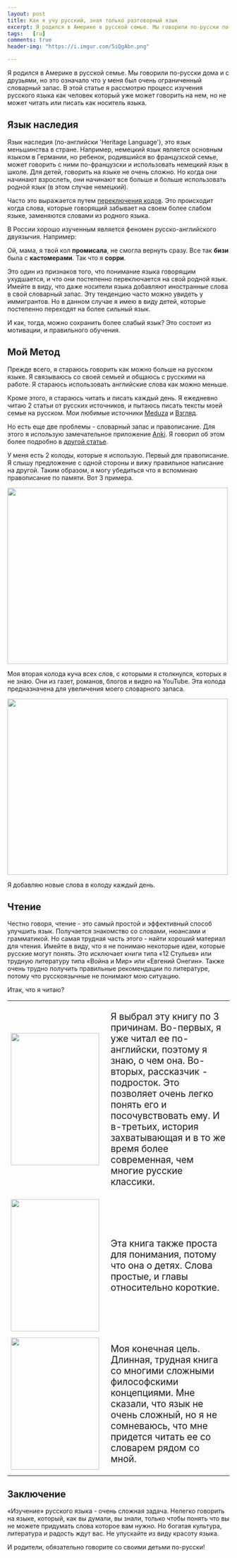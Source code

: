 ```yaml
---
layout: post
title: Как я учу русский, зная только разговорный язык
excerpt: Я родился в Америке в русской семье. Мы говорили по-русски по дому и с друзьями, но это означало, что у меня был очень ограниченный словарный запас. В этой статье я рассмотрю процесс изучения русского языка как человек который уже может говорить на нем, но не может читать или писать как носитель языка.
tags:   [ru]
comments: true
header-img: "https://i.imgur.com/5iQgAbn.png"

---
```


Я родился в Америке в русской семье. Мы говорили по-русски дома и с друзьями, но это означало что у меня был очень ограниченный словарный запас. В этой статье я рассмотрю процесс изучения русского языка как человек который уже может говорить на нем, но не может читать или писать как носитель языка.

## Язык наследия
Язык наследия (по-английски 'Heritage Language'), это язык меньшинства в стране. Например, немецкий язык является основным языком в Германии, но ребенок, родившийся во французской семье, может говорить с ними по-французски и использовать немецкий язык в школе. Для детей, говорить на языке не очень сложно. Но когда они начинают взрослеть, они начинают все больше и больше использовать родной язык (в этом случае немецкий).

Часто это выражается путем [переключения кодов](https://ru.wikipedia.org/wiki/%D0%9F%D0%B5%D1%80%D0%B5%D0%BA%D0%BB%D1%8E%D1%87%D0%B5%D0%BD%D0%B8%D0%B5_%D0%BA%D0%BE%D0%B4%D0%BE%D0%B2). Это происходит когда слова, которые говорящий забывает на своем более слабом языке, заменяются словами из родного языка.

В России хорошо изученным является феномен русско-английского двуязычия. Например:

Ой, мама, я твой кол **промисала**, не смогла вернуть сразу. Все так **бизи** была с **кастомерами**. Так что я **сорри**.

Это один из признаков того, что понимание языка говорящим ухудшается, и что они постепенно переключается на свой родной язык. 
Имейте в виду, что даже носители языка добавляют иностранные слова в свой словарный запас. Эту тенденцию часто можно увидеть у иммигрантов. Но в данном случае я имею в виду детей, которые постепенно переходят на более сильный язык.

И как, тогда, можно сохранить более слабый язык? Это состоит из мотивации, и правильного обучения.

## Мой Метод
Прежде всего, я стараюсь говорить как можно больше на русском языке. Я связываюсь со своей семьей и общаюсь с русскими на работе. Я стараюсь использовать английские слова как можно меньше.

Кроме этого, я стараюсь читать и писать каждый день. Я ежедневно читаю 2 статьи от русских источников, и пытаюсь писать тексты моей семье на русском. Мои любимые источники [Meduza](https://meduza.io/) и [Взгляд](https://vz.ru/).

Но есть еще две проблемы - словарный запас и правописание. Для этого я использую замечательное приложение [Anki](https://ru.wikipedia.org/wiki/Anki). Я говорил об этом более подробно в [другой статье](https://zuker.io/articles/2019-07/anki).

У меня есть 2 колоды, которые я использую. Первый для правописание. Я слышу предложение с одной стороны и вижу правильное написание на другой. Таким образом, я могу убедиться что я вспоминаю правописание по памяти. Вот 3 примера.

<img src="https://i.imgur.com/pWlpyq7.png" width="500" height="400">

Моя вторая колода куча всех слов, с которыми я столкнулся, которых я не знаю. Они из газет, романов, блогов и видео на YouTube. Эта колода предназначена для увеличения моего словарного запаса.

<img src="https://i.imgur.com/CB79WCJ.png" width="500" height="400">

Я добавляю новые слова в колоду каждый день.

## Чтение
Честно говоря, чтение - это самый простой и эффективный способ улучшить язык. Получается знакомство со словами, нюансами и грамматикой. Но самая трудная часть этого - найти хороший материал для чтения. Имейте в виду, что я не понимаю некоторые идеи, которые русские могут понять. Это исключает книги типа «12 Стульев» или трудную литературу типа «Война и Мир» или «Евгений Онегин». Также очень трудно получить правильные рекомендации по литературе, потому что русскоязычные не понимают мою ситуацию.

Итак, что я читаю?

<table>
<colgroup>
<col width="20%" />
<col width="50%" />
</colgroup>
<tbody>
<tr>
<td><img src="https://audiokniga.live/uploads/topics/preview/00/00/10/74/45e154ab9d.jpg" width="200" height="300"> </td>
<td><p style="font-size:130%;">
Я выбрал эту книгу по 3 причинам. Во-первых, я уже читал ее по-английски, поэтому я знаю, о чем она. Во-вторых, рассказчик - подросток. Это позволяет очень легко понять его и посочувствовать ему. И в-третьих, история захватывающая и в то же время более современная, чем многие русские классики.</p></td>
</tr>
<tr>
<td><img src="https://j.livelib.ru/boocover/1000442475/200/35c3/Uilyam_Golding__Povelitel_muh.jpg" width="200" height="300"></td>
<td><p style="font-size:130%;">
Эта книга также проста для понимания, потому что она о детях. Слова простые, и главы относительно короткие.</p>
</td>
</tr>
<tr>
<td><img src="https://j.livelib.ru/boocover/1000320604/o/d08a/F._M._Dostoevskij__Prestuplenie_i_nakazanie.jpeg
" width="200" height="300"></td>
<td><p style="font-size:130%;">
Моя конечная цель. Длинная, трудная книга со многими сложными философскими концепциями. Мне сказали, что язык не очень сложный, но я не сомневаюсь, что мне придется читать ее со словарем рядом со мной.</p>
</td>
</tr>
</tbody>
</table>

## Заключение
«Изучение» русского языка - очень сложная задача. Нелегко говорить на языке, который, как вы думали, вы знали, только чтобы понять что вы не можете придумать слова которое вам нужно. Но богатая культура, литература и радость ждут вас. Не упускайте из виду красоту языка.

И родители, обязательно говорите со своими детьми по-русски!
























